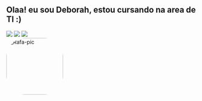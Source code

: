 
## Olaa! eu sou Deborah, estou cursando na area de TI :)

<div> 
 <a href="https://www.instagram.com/deb0rahhh_/" target="_blank"><img src="https://img.shields.io/badge/-Instagram-%23E4405F?style=for-the-badge&logo=instagram&logoColor=white" target="_blank"></a> 
 <a href = "mailto:deborah.oliveirapicado@gmail.com"><img src="https://img.shields.io/badge/-Gmail-%23333?style=for-the-badge&logo=gmail&logoColor=white" target="_blank"></a>
  <a href="https://www.linkedin.com/in/deborah-picado-858659232/" target="_blank"><img src="https://img.shields.io/badge/-LinkedIn-%230077B5?style=for-the-badge&logo=linkedin&logoColor=white" target="_blank"></a> 
</div>
    <img align="left" alt="Rafa-pic" height="150" style="border-radius:50px;" src="https://cdn.discordapp.com/attachments/780424788593082368/949392099638390784/Webp.net-gifmaker_2.gif">
